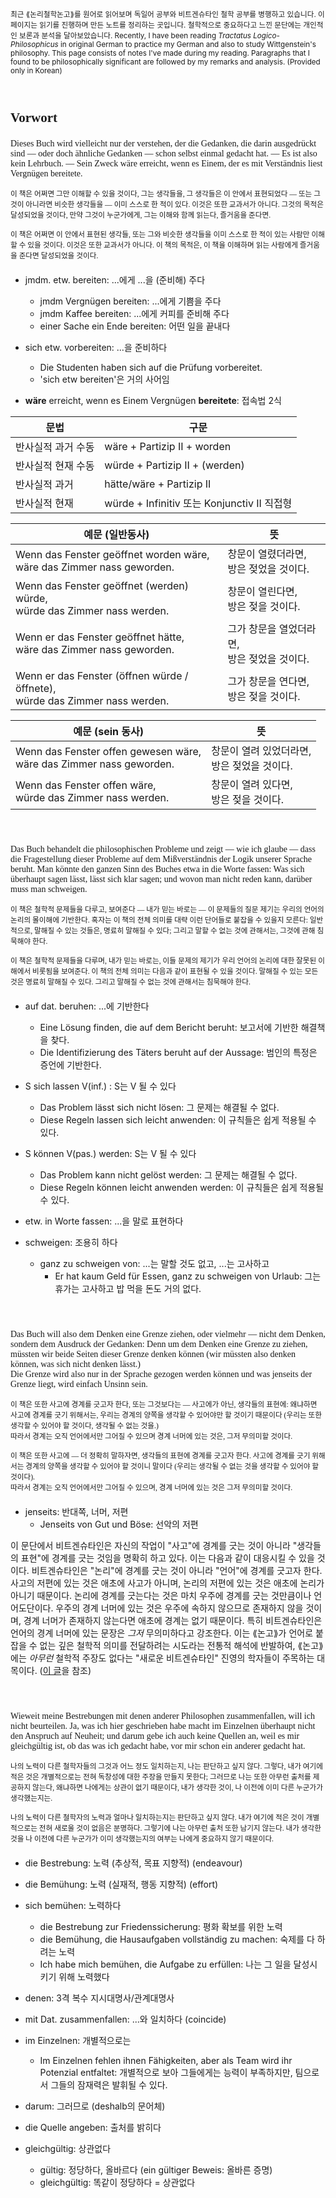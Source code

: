 <!-- ---
layout: page
title: ⟪논리철학논고⟫ 읽기
title-en: Reading Tractatus
date: 2025-07-19
--- -->

<small class="lang-ko">
최근 ⟪논리철학논고⟫를 원어로 읽어보며 독일어 공부와 비트겐슈타인 철학 공부를 병행하고 있습니다. 이 페이지는 읽기를 진행하며 만든 노트를 정리하는 곳입니다. 철학적으로 중요하다고 느낀 문단에는 개인적인 보론과 분석을 달아보았습니다.
</small>
<small class="lang-en">
Recently, I have been reading <i>Tractatus Logico-Philosophicus</i> in original German to practice my German and also to study Wittgenstein's philosophy. This page consists of notes I've made during my reading. Paragraphs that I found to be philosophically significant are followed by my remarks and analysis. (Provided only in Korean)
</small>

<div style="margin: 4em 0;"></div>

<h2 style="font-family: 'Libre Baskerville';">Vorwort</h2>

<div style="font-family: Libre Baskerville; margin: 1.5em 0">
<p>
Dieses Buch wird vielleicht nur der verstehen, der die Gedanken, die darin ausgedrückt sind — oder doch ähnliche Gedanken — schon selbst einmal gedacht hat. — Es ist also kein Lehrbuch. — Sein Zweck wäre erreicht, wenn es Einem, der es mit Verständnis liest Vergnügen bereitete.
</p>

<p>
<small>
이 책은 어쩌면 그만 이해할 수 있을 것이다, 그는 생각들을, 그 생각들은 이 안에서 표현되었다 — 또는 그것이 아니라면 비슷한 생각들을 — 이미 스스로 한 적이 있다. 이것은 또한 교과서가 아니다. 그것의 목적은 달성되었을 것이다, 만약 그것이 누군가에게, 그는 이해와 함께 읽는다, 즐거움을 준다면.
</small>
</p>

<p>
<small>
이 책은 어쩌면 이 안에서 표현된 생각들, 또는 그와 비슷한 생각들을 이미 스스로 한 적이 있는 사람만 이해할 수 있을 것이다. 이것은 또한 교과서가 아니다. 이 책의 목적은, 이 책을 이해하며 읽는 사람에게 즐거움을 준다면 달성되었을 것이다.
</small>
</p>
</div>

- jmdm. etw. bereiten: ...에게 ...을 (준비해) 주다

  - jmdm Vergnügen bereiten: ...에게 기쁨을 주다
  - jmdm Kaffee bereiten: ...에게 커피를 준비해 주다
  - einer Sache ein Ende bereiten: 어떤 일을 끝내다

- sich etw. vorbereiten: ...을 준비하다

  - Die Studenten haben sich auf die Prüfung vorbereitet.
  - 'sich etw bereiten'은 거의 사어임

- **wäre** erreicht, wenn es Einem Vergnügen **bereitete**: 접속법 2식

| 문법               | 구문                                        |
| ------------------ | ------------------------------------------- |
| 반사실적 과거 수동 | wäre + Partizip II + worden                 |
| 반사실적 현재 수동 | würde + Partizip II + (werden)              |
| 반사실적 과거      | hätte/wäre + Partizip II                    |
| 반사실적 현재      | würde + Infinitiv 또는 Konjunctiv II 직접형 |

| 예문 (일반동사)                                                                 | 뜻                                               |
| ------------------------------------------------------------------------------- | ------------------------------------------------ |
| Wenn das Fenster geöffnet worden wäre,<br/>wäre das Zimmer nass geworden.       | 창문이 열렸더라면,<br/> 방은 젖었을 것이다.      |
| Wenn das Fenster geöffnet (werden) würde,<br/>würde das Zimmer nass werden.     | 창문이 열린다면,<br/> 방은 젖을 것이다.          |
| Wenn er das Fenster geöffnet hätte,<br/>wäre das Zimmer nass geworden.          | 그가 창문을 열었더라면,<br/> 방은 젖었을 것이다. |
| Wenn er das Fenster (öffnen würde / öffnete),<br/>würde das Zimmer nass werden. | 그가 창문을 연다면,<br/> 방은 젖을 것이다.       |

| 예문 (sein 동사)                                                        | 뜻                                               |
| ----------------------------------------------------------------------- | ------------------------------------------------ |
| Wenn das Fenster offen gewesen wäre,<br/>wäre das Zimmer nass geworden. | 창문이 열려 있었더라면,<br/> 방은 젖었을 것이다. |
| Wenn das Fenster offen wäre,<br/>würde das Zimmer nass werden.          | 창문이 열려 있다면,<br/> 방은 젖을 것이다.       |

<div style="margin: 4em 0;"></div>

<div style="font-family: Libre Baskerville; margin: 1.5em 0">
<p>
Das Buch behandelt die philosophischen Probleme und zeigt — wie ich glaube — dass die Fragestellung dieser Probleme auf dem Mißverständnis der Logik unserer Sprache beruht. Man könnte den ganzen Sinn des Buches etwa in die Worte fassen: Was sich überhaupt sagen lässt, lässt sich klar sagen; und wovon man nicht reden kann, darüber muss man schweigen.
</p>

<p>
<small>
이 책은 철학적 문제들을 다루고, 보여준다 — 내가 믿는 바로는 — 이 문제들의 질문 제기는 우리의 언어의 논리의 몰이해에 기반한다. 혹자는 이 책의 전체 의미를 대략 이런 단어들로 붙잡을 수 있을지 모른다: 일반적으로, 말해질 수 있는 것들은, 명료히 말해질 수 있다; 그리고 말할 수 없는 것에 관해서는, 그것에 관해 침묵해야 한다.
</small>
</p>

<p>
<small>
이 책은 철학적 문제들을 다루며, 내가 믿는 바로는, 이들 문제의 제기가 우리 언어의 논리에 대한 잘못된 이해에서 비롯됨을 보여준다. 이 책의 전체 의미는 다음과 같이 표현될 수 있을 것이다. 말해질 수 있는 모든 것은 명료히 말해질 수 있다. 그리고 말해질 수 없는 것에 관해서는 침묵해야 한다.
</small>
</p>
</div>

- auf dat. beruhen: ...에 기반한다

  - Eine Lösung finden, die auf dem Bericht beruht: 보고서에 기반한 해결책을 찾다.
  - Die Identifizierung des Täters beruht auf der Aussage: 범인의 특정은 증언에 기반한다.

- S sich lassen V(inf.) : S는 V 될 수 있다

  - Das Problem lässt sich nicht lösen: 그 문제는 해결될 수 없다.
  - Diese Regeln lassen sich leicht anwenden: 이 규칙들은 쉽게 적용될 수 있다.

- S können V(pas.) werden: S는 V 될 수 있다

  - Das Problem kann nicht gelöst werden: 그 문제는 해결될 수 없다.
  - Diese Regeln können leicht anwenden werden: 이 규칙들은 쉽게 적용될 수 있다.

- etw. in Worte fassen: ...을 말로 표현하다

- schweigen: 조용히 하다
  - ganz zu schweigen von: ...는 말할 것도 없고, ...는 고사하고
    - Er hat kaum Geld für Essen, ganz zu schweigen von Urlaub: 그는 휴가는 고사하고 밥 먹을 돈도 거의 없다.

<div style="margin: 4em 0;"></div>

<div style="font-family: Libre Baskerville; margin: 1.5em 0">
<p>
Das Buch will also dem Denken eine Grenze ziehen, oder vielmehr — nicht dem Denken, sondern dem Ausdruck der Gedanken: Denn um dem Denken eine Grenze zu ziehen, müssten wir beide Seiten dieser Grenze denken können (wir müssten also denken können, was sich nicht denken lässt.) <br/>
Die Grenze wird also nur in der Sprache gezogen werden können und was jenseits der Grenze liegt, wird einfach Unsinn sein.
</p>

<p>
<small>
이 책은 또한 사고에 경계를 긋고자 한다, 또는 그것보다는 — 사고에가 아닌, 생각들의 표현에: 왜냐하면 사고에 경계를 긋기 위해서는, 우리는 경계의 양쪽을 생각할 수 있어야만 할 것이기 때문이다 (우리는 또한 생각할 수 있어야 할 것이다, 생각될 수 없는 것을.) <br/>
따라서 경계는 오직 언어에서만 그어질 수 있으며 경계 너머에 있는 것은, 그저 무의미할 것이다.
</small>
</p>

<p>
<small>
이 책은 또한 사고에 — 더 정확히 말하자면, 생각들의 표현에 경계를 긋고자 한다. 사고에 경계를 긋기 위해서는 경계의 양쪽을 생각할 수 있어야 할 것이니 말이다 (우리는 생각될 수 없는 것을 생각할 수 있어야 할 것이다).<br/>
따라서 경계는 오직 언어에서만 그어질 수 있으며, 경계 너머에 있는 것은 그저 무의미할 것이다.
</small>
</p>
</div>

- jenseits: 반대쪽, 너머, 저편
  - Jenseits von Gut und Böse: 선악의 저편

이 문단에서 비트겐슈타인은 자신의 작업이 "사고"에 경계를 긋는 것이 아니라 "생각들의 표현"에 경계를 긋는 것임을 명확히 하고 있다. 이는 다음과 같이 대응시킬 수 있을 것이다. 비트겐슈타인은 "논리"에 경계를 긋는 것이 아니라 "언어"에 경계를 긋고자 한다. 사고의 저편에 있는 것은 애초에 사고가 아니며, 논리의 저편에 있는 것은 애초에 논리가 아니기 때문이다. 논리에 경계를 긋는다는 것은 마치 우주에 경계를 긋는 것만큼이나 언어도단이다. 우주의 경계 너머에 있는 것은 우주에 속하지 않으므로 존재하지 않을 것이며, 경계 너머가 존재하지 않는다면 애초에 경계는 없기 때문이다. 특히 비트겐슈타인은 언어의 경계 너머에 있는 문장은 _그저_ 무의미하다고 강조한다. 이는 ⟪논고⟫가 언어로 붙잡을 수 없는 깊은 철학적 의미를 전달하려는 시도라는 전통적 해석에 반발하여, ⟪논고⟫에는 _아무런_ 철학적 주장도 없다는 "새로운 비트겐슈타인" 진영의 학자들이 주목하는 대목이다. ([이 글](https://dimenerno.github.io/2025/06/02/wittgenstein-conant)을 참조)

<div style="margin: 4em 0;"></div>

<div style="font-family: Libre Baskerville; margin: 1.5em 0">
<p>
Wieweit meine Bestrebungen mit denen anderer Philosophen zusammenfallen, will ich nicht beurteilen. Ja, was ich hier geschrieben habe macht im Einzelnen überhaupt nicht den Anspruch auf Neuheit; und darum gebe ich auch keine Quellen an, weil es mir gleichgültig ist, ob das was ich gedacht habe, vor mir schon ein anderer gedacht hat.
</p>

<p>
<small>
나의 노력이 다른 철학자들의 그것과 어느 정도 일치하는지, 나는 판단하고 싶지 않다. 그렇다, 내가 여기에 적은 것은 개별적으로는 전혀 독창성에 대한 주장을 만들지 못한다; 그러므로 나는 또한 아무런 출처를 제공하지 않는다, 왜냐하면 나에게는 상관이 없기 때문이다, 내가 생각한 것이, 나 이전에 이미 다른 누군가가 생각했는지는.
</small>
</p>

<p>
<small>
나의 노력이 다른 철학자의 노력과 얼마나 일치하는지는 판단하고 싶지 않다. 내가 여기에 적은 것이 개별적으로는 전혀 새로울 것이 없음은 분명하다. 그렇기에 나는 아무런 출처 또한 남기지 않는다. 내가 생각한 것을 나 이전에 다른 누군가가 이미 생각했는지의 여부는 나에게 중요하지 않기 때문이다.
</small>
</p>
</div>

- die Bestrebung: 노력 (추상적, 목표 지향적) (endeavour)
- die Bemühung: 노력 (실재적, 행동 지향적) (effort)
- sich bemühen: 노력하다

  - die Bestrebung zur Friedenssicherung: 평화 확보를 위한 노력
  - die Bemühung, die Hausaufgaben vollständig zu machen: 숙제를 다 하려는 노력
  - Ich habe mich bemühen, die Aufgabe zu erfüllen: 나는 그 일을 달성시키기 위해 노력했다

- denen: 3격 복수 지시대명사/관계대명사

- mit Dat. zusammenfallen: ...와 일치하다 (coincide)

- im Einzelnen: 개별적으로는

  - Im Einzelnen fehlen ihnen Fähigkeiten, aber als Team wird ihr Potenzial entfaltet: 개별적으로 보아 그들에게는 능력이 부족하지만, 팀으로서 그들의 잠재력은 발휘될 수 있다.

- darum: 그러므로 (deshalb의 문어체)

- die Quelle angeben: 출처를 밝히다

- gleichgültig: 상관없다
  - gültig: 정당하다, 올바르다 (ein gültiger Beweis: 올바른 증명)
  - gleichgültig: 똑같이 정당하다 = 상관없다
